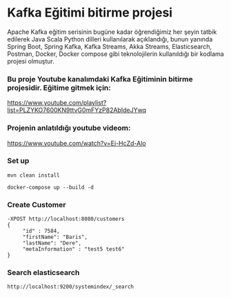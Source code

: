 # Kafka Eğitimi bitirme projesi
Apache Kafka eğitim serisinin bugüne kadar öğrendiğimiz her şeyin tatbik edilerek Java Scala Python dilleri kullanılarak açıklandığı, bunun yanında Spring Boot, Spring Kafka, Kafka Streams, Akka Streams, Elasticsearch, Postman, Docker, Docker compose gibi teknolojilerin kullanıldığı bir kodlama projesi olmuştur.

### Bu proje Youtube kanalımdaki Kafka Eğitiminin bitirme projesidir. Eğitime gitmek için:
https://www.youtube.com/playlist?list=PLZYKO7600KN9ttvG0mFYzP82AbIdeJYwq

### Projenin anlatıldığı youtube videom:  
https://www.youtube.com/watch?v=Ej-HcZd-Alo

### Set up

    mvn clean install

    docker-compose up --build -d

### Create Customer

    -XPOST http://localhost:8080/customers
    {
	     "id" : 7584,
	     "firstName": "Baris",
	     "lastName": "Dere",
	     "metaInformation" : "test5 test6"
    }
    
### Search elasticsearch 

    http://localhost:9200/systemindex/_search    
